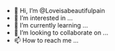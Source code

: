- 👋 Hi, I’m @Loveisabeautifulpain
- 👀 I’m interested in ...
- 🌱 I’m currently learning ...
- 💞️ I’m looking to collaborate on ...
- 📫 How to reach me ...

<!---
Loveisabeautifulpain/Loveisabeautifulpain is a ✨ special ✨ repository because its `README.md` (this file) appears on your GitHub profile.
You can click the Preview link to take a look at your changes.
--->
